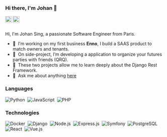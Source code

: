 ### Hi there, I'm Johan 👋

<a href="https://twitter.com/johansingainy">
  <img align="left" alt="Johan Sing | Twitter" width="21px" src="https://upload.wikimedia.org/wikipedia/fr/thumb/c/c8/Twitter_Bird.svg/1259px-Twitter_Bird.svg.png" />
</a>
<a href="https://www.linkedin.com/in/johan-singainy-moutiapin/">
  <img align="left" alt="Johan Sing | Linkedin" width="21px" src="https://image.flaticon.com/icons/png/512/174/174857.png" />
</a>

<br />
<br />

Hi, I'm Johan Sing, a passionate Software Engineer from Paris.

- 🚀 &nbsp;I’m working on my first business **Enno**, I build a SAAS product to match owners and tenants.
- 🔭 &nbsp;On side-project, I’m developing a application to organize your futures parties with friends (QRQ).
- 🌱 &nbsp;These two projects allow me to learn deeply about the Django Rest Framework.
- 💬 &nbsp;Ask me about anything [here](https://github.com/johansing/johansing/issues)

### Languages

![Python](https://img.shields.io/badge/-Python-05122A?style=flat&logo=python&logoColor=3776AB)&nbsp;
![JavaScript](https://img.shields.io/badge/-JavaScript-05122A?style=flat&logo=JavaScript&logoColor=ddc508)&nbsp;
![PHP](https://img.shields.io/badge/-PHP-05122A?style=flat&logo=PHP&logoColor=777BB4)&nbsp;

### Technologies

![Docker](https://img.shields.io/badge/-Docker-05122A?style=flat&logo=Docker&logoColor=2496ED)&nbsp;
![Django](https://img.shields.io/badge/-Django-05122A?style=flat&logo=django&logoColor=092E20)&nbsp;
![Node.js](https://img.shields.io/badge/-Node.js-05122A?style=flat&logo=node.js&logoColor=339933)&nbsp;
![Express.js](https://img.shields.io/badge/-Express.js-05122A?style=flat&logo=Express&logoColor=000000)&nbsp;
![Symfony](https://img.shields.io/badge/-Symfony-05122A?style=flat&logo=Symfony&logoColor=000000)&nbsp;
![PostgreSQL](https://img.shields.io/badge/-PostgreSQL-05122A?style=flat&logo=postgresql&logoColor=336791)&nbsp;
![React](https://img.shields.io/badge/-React-05122A?style=flat&logo=React&logoColor=61DAFB)&nbsp;
![Vue.js](https://img.shields.io/badge/-Vue.js-05122A?style=flat&logo=Vue.js&logoColor=4FC08D)&nbsp;
